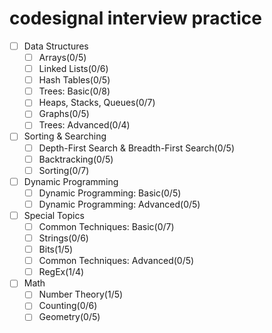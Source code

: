 # codesignal interview practice

- [ ] Data Structures
  - [ ] Arrays(0/5)
  - [ ] Linked Lists(0/6)
  - [ ] Hash Tables(0/5)
  - [ ] Trees: Basic(0/8)
  - [ ] Heaps, Stacks, Queues(0/7)
  - [ ] Graphs(0/5)
  - [ ] Trees: Advanced(0/4)
- [ ] Sorting & Searching
  - [ ] Depth-First Search & Breadth-First Search(0/5)
  - [ ] Backtracking(0/5)
  - [ ] Sorting(0/7)
- [ ] Dynamic Programming
  - [ ] Dynamic Programming: Basic(0/5)
  - [ ] Dynamic Programming: Advanced(0/5)
- [ ] Special Topics
  - [ ] Common Techniques: Basic(0/7)
  - [ ] Strings(0/6)
  - [ ] Bits(1/5)
  - [ ] Common Techniques: Advanced(0/5)
  - [ ] RegEx(1/4)
- [ ] Math
  - [ ] Number Theory(1/5)
  - [ ] Counting(0/6)
  - [ ] Geometry(0/5)